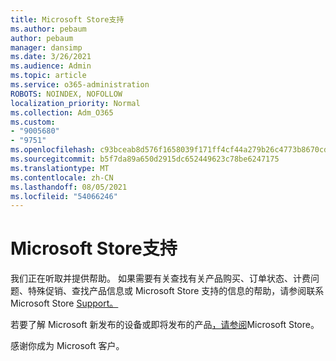 ```yaml
---
title: Microsoft Store支持
ms.author: pebaum
author: pebaum
manager: dansimp
ms.date: 3/26/2021
ms.audience: Admin
ms.topic: article
ms.service: o365-administration
ROBOTS: NOINDEX, NOFOLLOW
localization_priority: Normal
ms.collection: Adm_O365
ms.custom:
- "9005680"
- "9751"
ms.openlocfilehash: c93bceab8d576f1658039f171ff4cf44a279b26c4773b8670cdad63f27bafbc6
ms.sourcegitcommit: b5f7da89a650d2915dc652449623c78be6247175
ms.translationtype: MT
ms.contentlocale: zh-CN
ms.lasthandoff: 08/05/2021
ms.locfileid: "54066246"
---
```

# <a name="microsoft-store-support"></a>Microsoft Store支持

我们正在听取并提供帮助。 如果需要有关查找有关产品购买、订单状态、计费问题、特殊促销、查找产品信息或 Microsoft Store 支持的信息的帮助，请参阅联系 Microsoft Store [Support。](https://support.microsoft.com/account-billing/contact-microsoft-store-support-4f615f2a-6bbd-fd69-6695-ae213d63eef0)

若要了解 Microsoft 新发布的设备或即将发布的产品[，请参阅](https://www.microsoft.com/?ql=1)Microsoft Store。

感谢你成为 Microsoft 客户。